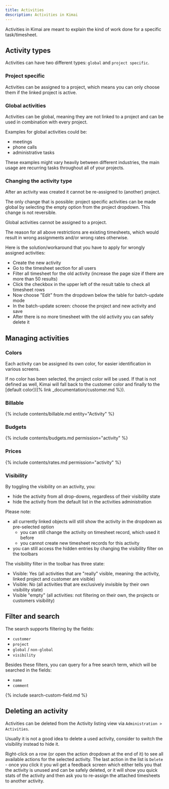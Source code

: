 ```yaml
---
title: Activities
description: Activities in Kimai
---
```


Activities in Kimai are meant to explain the kind of work done for a specific task/timesheet.

## Activity types

Activities can have two different types: `global` and `project specific`.  

### Project specific 

Activities can be assigned to a project, which means you can only choose them if the linked project is active.

### Global activities

Activities can be global, meaning they are not linked to a project and can be used in combination with every project.

Examples for global activities could be:
- meetings
- phone calls
- administrative tasks

These examples might vary heavily between different industries, the main usage are recurring tasks throughout all of your projects.

### Changing the activity type

After an activity was created it cannot be re-assigned to (another) project.

The only change that is possible: project specific activities can be made global by selecting the empty option from the project dropdown.
This change is not reversible.

Global activities cannot be assigned to a project.

The reason for all above restrictions are existing timesheets, which would result in wrong assignments and/or wrong rates otherwise.

Here is the solution/workaround that you have to apply for wrongly assigned activities:

- Create the new activity
- Go to the timesheet section for all users
- Filter all timesheet for the old activity (increase the page size if there are more than 50 results)
- Click the checkbox in the upper left of the result table to check all timesheet rows
- Now choose "Edit" from the dropdown below the table for batch-update mode
- In the batch-update screen: choose the project and new activity and save
- After there is no more timesheet with the old activity you can safely delete it


## Managing activities

### Colors

Each activity can be assigned its own color, for easier identification in various screens.

If no color has been selected, the project color will be used. 
If that is not defined as well, Kimai will fall back to the customer color and finally to the [default color]({% link _documentation/customer.md %}).

### Billable
 
{% include contents/billable.md entity="Activity" %}

### Budgets

{% include contents/budgets.md permission="activity" %} 

### Prices

{% include contents/rates.md permission="activity" %}

### Visibility
 
By toggling the visibility on an activity, you:
- hide the activity from all drop-downs, regardless of their visibility state
- hide the activity from the default list in the activities administration

Please note:
- all currently linked objects will still show the activity in the dropdown as pre-selected option
  - you can still change the activity on timesheet record, which used it before
  - you cannot create new timesheet records for this activity 
- you can still access the hidden entries by changing the visibility filter on the toolbars

The visibility filter in the toolbar has three state: 
- Visible: Yes (all activities that are "really" visible, meaning: the activity, linked project and customer are visible)
- Visible: No (all activities that are exclusively invisible by their own visibility state)
- Visible "empty" (all activities: not filtering on their own, the projects or customers visibility)

## Filter and search 

The search supports filtering by the fields:
- `customer`
- `project`
- `global` / `non-global`
- `visibility`

Besides these filters, you can query for a free search term, which will be searched in the fields:
- `name`
- `comment`

{% include search-custom-field.md %}

## Deleting an activity

Activities can be deleted from the Activity listing view via `Administration > Activities`.

Usually it is not a good idea to delete a used activity, consider to switch the visibility instead to hide it. 

Right-click on a row (or open the action dropdown at the end of it) to see all available actions for the selected activity.
The last action in the list is `Delete` - once you click it you wil get a feedback screen which either tells you that the
activity is unused and can be safely deleted, or it will show you quick stats of the activity and then ask you to re-assign
the attached timesheets to another activity.  

